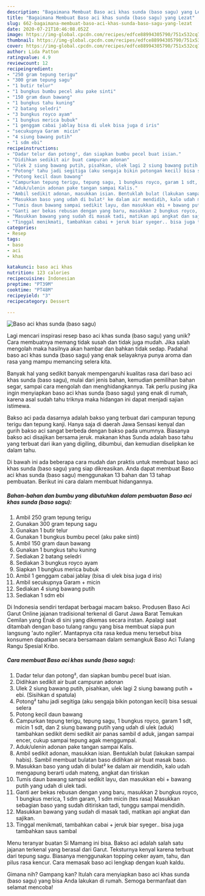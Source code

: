 ```yaml
---
description: "Bagaimana Membuat Baso aci khas sunda (baso sagu) yang Lezat"
title: "Bagaimana Membuat Baso aci khas sunda (baso sagu) yang Lezat"
slug: 662-bagaimana-membuat-baso-aci-khas-sunda-baso-sagu-yang-lezat
date: 2020-07-21T10:46:08.052Z
image: https://img-global.cpcdn.com/recipes/edfce88994305790/751x532cq70/baso-aci-khas-sunda-baso-sagu-foto-resep-utama.jpg
thumbnail: https://img-global.cpcdn.com/recipes/edfce88994305790/751x532cq70/baso-aci-khas-sunda-baso-sagu-foto-resep-utama.jpg
cover: https://img-global.cpcdn.com/recipes/edfce88994305790/751x532cq70/baso-aci-khas-sunda-baso-sagu-foto-resep-utama.jpg
author: Lida Patton
ratingvalue: 4.9
reviewcount: 12
recipeingredient:
- "250 gram tepung terigu"
- "300 gram tepung sagu"
- "1 butir telur"
- "1 bungkus bumbu pecel aku pake sinti"
- "150 gram daun bawang"
- "1 bungkus tahu kuning"
- "2 batang seledri"
- "3 bungkus royco ayam"
- "1 bungkus merica bubuk"
- "1 genggam cabai jablay bisa di ulek bisa juga d iris"
- "secukupnya Garam  micin"
- "4 siung bawang putih"
- "1 sdm ebi"
recipeinstructions:
- "Dadar telur dan potong², dan siapkan bumbu pecel buat isian."
- "Didihkan sedikit air buat campuran adonan"
- "Ulek 2 siung bawang putih, pisahkan, ulek lagi 2 siung bawang putih + ebi. (Sisihkan d spatula)"
- "Potong² tahu jadi segitiga (aku sengaja bikin potongan kecil) bisa sesuai selera"
- "Potong kecil daun bawang"
- "Campurkan tepung terigu, tepung sagu, 1 bungkus royco, garam 1 sdt, micin 1 sdt, dan 2 siung bawang putih yang udah di ulek (aduk) tambahkan sedikit demi sedikit air panas sambil d aduk, jangan sampai encer, cukup sampai tepung agak menggumpal."
- "Aduk/ulenin adonan pake tangan sampai Kalis."
- "Ambil sedikit adonan, masukkan isian. Bentuklah bulat (lakukan sampai habis). Sambil membuat bulatan baso didihkan air buat masak baso."
- "Masukkan baso yang udah di bulat² ke dalam air mendidih, kalo udah mengapung berarti udah mateng, angkat dan tiriskan"
- "Tumis daun bawang sampai sedikit layu, dan masukkan ebi + bawang putih yang udah di ulek tadi."
- "Ganti aer bekas rebusan dengan yang baru, masukkan 2 bungkus royco, 1 bungkus merica, 1 sdm garam, 1 sdm micin (tes rasa) Masukkan sebagian baso yang sudah ditiriskan tadi, tunggu sampai mendidih."
- "Masukkan bawang yang sudah di masak tadi, matikan api angkat dan sajikan."
- "Tinggal menikmati, tambahkan cabai + jeruk biar syeger.. bisa juga tambahkan saus sambal"
categories:
- Resep
tags:
- baso
- aci
- khas

katakunci: baso aci khas 
nutrition: 123 calories
recipecuisine: Indonesian
preptime: "PT39M"
cooktime: "PT48M"
recipeyield: "3"
recipecategory: Dessert

---
```



![Baso aci khas sunda (baso sagu)](https://img-global.cpcdn.com/recipes/edfce88994305790/751x532cq70/baso-aci-khas-sunda-baso-sagu-foto-resep-utama.jpg)

Lagi mencari inspirasi resep baso aci khas sunda (baso sagu) yang unik? Cara membuatnya memang tidak susah dan tidak juga mudah. Jika salah mengolah maka hasilnya akan hambar dan bahkan tidak sedap. Padahal baso aci khas sunda (baso sagu) yang enak selayaknya punya aroma dan rasa yang mampu memancing selera kita.

Banyak hal yang sedikit banyak mempengaruhi kualitas rasa dari baso aci khas sunda (baso sagu), mulai dari jenis bahan, kemudian pemilihan bahan segar, sampai cara mengolah dan menghidangkannya. Tak perlu pusing jika ingin menyiapkan baso aci khas sunda (baso sagu) yang enak di rumah, karena asal sudah tahu triknya maka hidangan ini dapat menjadi sajian istimewa.

Bakso aci pada dasarnya adalah bakso yang terbuat dari campuran tepung terigu dan tepung kanji. Hanya saja di daerah Jawa Sensasi kenyal dan gurih bakso aci sangat berbeda dengan bakso pada umumnya. Biasanya bakso aci disajikan bersama jeruk. makanan khas Sunda adalah baso tahu yang terbuat dari ikan yang digiling, dibumbui, dan kemudian diselipkan ke dalam tahu.


Di bawah ini ada beberapa cara mudah dan praktis untuk membuat baso aci khas sunda (baso sagu) yang siap dikreasikan. Anda dapat membuat Baso aci khas sunda (baso sagu) menggunakan 13 bahan dan 13 tahap pembuatan. Berikut ini cara dalam membuat hidangannya.

<!--inarticleads1-->

##### Bahan-bahan dan bumbu yang dibutuhkan dalam pembuatan Baso aci khas sunda (baso sagu):

1. Ambil 250 gram tepung terigu
1. Gunakan 300 gram tepung sagu
1. Gunakan 1 butir telur
1. Gunakan 1 bungkus bumbu pecel (aku pake sinti)
1. Ambil 150 gram daun bawang
1. Gunakan 1 bungkus tahu kuning
1. Sediakan 2 batang seledri
1. Sediakan 3 bungkus royco ayam
1. Siapkan 1 bungkus merica bubuk
1. Ambil 1 genggam cabai jablay (bisa di ulek bisa juga d iris)
1. Ambil secukupnya Garam + micin
1. Sediakan 4 siung bawang putih
1. Sediakan 1 sdm ebi


Di Indonesia sendiri terdapat berbagai macam bakso. Produsen Baso Aci Garut Online jajanan tradisional terkenal di Garut Jawa Barat Temukan Cemilan yang Enak di sini yang dikemas secara instan. Apalagi saat ditambah dengan baso tulang rangu yang bisa membuat siapa pun langsung &#39;auto ngiler&#39;. Mantapnya cita rasa kedua menu tersebut bisa konsumen dapatkan secara bersamaan dalam semangkuk Baso Aci Tulang Rangu Spesial Kribo. 

<!--inarticleads2-->

##### Cara membuat Baso aci khas sunda (baso sagu):

1. Dadar telur dan potong², dan siapkan bumbu pecel buat isian.
1. Didihkan sedikit air buat campuran adonan
1. Ulek 2 siung bawang putih, pisahkan, ulek lagi 2 siung bawang putih + ebi. (Sisihkan d spatula)
1. Potong² tahu jadi segitiga (aku sengaja bikin potongan kecil) bisa sesuai selera
1. Potong kecil daun bawang
1. Campurkan tepung terigu, tepung sagu, 1 bungkus royco, garam 1 sdt, micin 1 sdt, dan 2 siung bawang putih yang udah di ulek (aduk) tambahkan sedikit demi sedikit air panas sambil d aduk, jangan sampai encer, cukup sampai tepung agak menggumpal.
1. Aduk/ulenin adonan pake tangan sampai Kalis.
1. Ambil sedikit adonan, masukkan isian. Bentuklah bulat (lakukan sampai habis). Sambil membuat bulatan baso didihkan air buat masak baso.
1. Masukkan baso yang udah di bulat² ke dalam air mendidih, kalo udah mengapung berarti udah mateng, angkat dan tiriskan
1. Tumis daun bawang sampai sedikit layu, dan masukkan ebi + bawang putih yang udah di ulek tadi.
1. Ganti aer bekas rebusan dengan yang baru, masukkan 2 bungkus royco, 1 bungkus merica, 1 sdm garam, 1 sdm micin (tes rasa) Masukkan sebagian baso yang sudah ditiriskan tadi, tunggu sampai mendidih.
1. Masukkan bawang yang sudah di masak tadi, matikan api angkat dan sajikan.
1. Tinggal menikmati, tambahkan cabai + jeruk biar syeger.. bisa juga tambahkan saus sambal


Menu teranyar buatan Si Mamang ini bisa. Bakso aci adalah salah satu jajanan terkenal yang berasal dari Garut. Teksturnya kenyal karena terbuat dari tepung sagu. Biasanya menggunakan topping ceker ayam, tahu, dan pilus rasa kencur. Cara memasak baso aci lengkap dengan kuah kaldu. 

Gimana nih? Gampang kan? Itulah cara menyiapkan baso aci khas sunda (baso sagu) yang bisa Anda lakukan di rumah. Semoga bermanfaat dan selamat mencoba!

